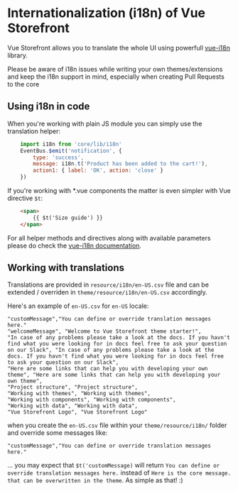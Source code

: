 # Internationalization (i18n) of Vue Storefront

Vue Storefront allows you to translate the whole UI using powerfull [vue-i18n](http://kazupon.github.io/vue-i18n/en/api.html#methods) library.

Please be aware of i18n issues while writing your own themes/extensions and keep the i18n support in mind, especially when creating Pull Requests to the core

## Using i18n in code

When you're working with plain JS module you can simply use the translation helper:

```js
    import i18n from 'core/lib/i18n'
    EventBus.$emit('notification', {
        type: 'success',
        message: i18n.t('Product has been added to the cart!'),
        action1: { label: 'OK', action: 'close' }
    })
```

If you're working with *.vue components the matter is even simpler with Vue directive `$t`:

```html
    <span>
        {{ $t('Size guide') }}
    </span>
```

For all helper methods and directives along with available parameters please do check the [vue-i18n documentation](http://kazupon.github.io/vue-i18n/en/api.html#methods).

## Working with translations

Translations are provided in `resource/i18n/en-US.csv` file and can be extended / overriden in `theme/resource/i18n/en-US.csv` accordingly.

Here's an example of `en-US.csv` for `en-US` locale:

```csv
"customMessage","You can define or override translation messages here."
"welcomeMessage", "Welcome to Vue Storefront theme starter!",
"In case of any problems please take a look at the docs. If you havn't find what you were looking for in docs feel free to ask your question on our Slack", "In case of any problems please take a look at the docs. If you havn't find what you were looking for in docs feel free to ask your question on our Slack",
"Here are some links that can help you with developing your own theme", "Here are some links that can help you with developing your own theme",
"Project structure", "Project structure",
"Working with themes", "Working with themes",
"Working with components", "Working with components",
"Working with data", "Working with data",
"Vue Storefront Logo", "Vue Storefront Logo"
```
when you create the `en-US.csv` file within your `theme/resource/i18n/` folder and override some messages like:

```csv
"customMessage","You can define or override translation messages here."
```

... you may expect that `$t('customMessage)` will return `You can define or override translation messages here.` instead of `Here is the core message. that can be overwritten in the theme`. As simple as that! :)

